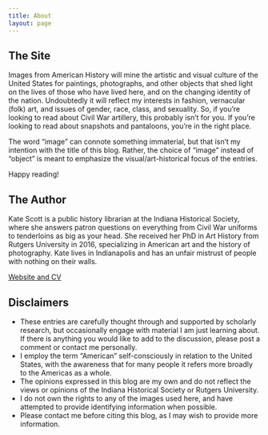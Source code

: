 ```yaml
---
title: About
layout: page
---
```


## The Site

Images from American History will mine the artistic and visual culture of the United States for paintings, photographs, and other objects that shed light on the lives of those who have lived here, and on the changing identity of the nation. Undoubtedly it will reflect my interests in fashion, vernacular (folk) art, and issues of gender, race, class, and sexuality. So, if you’re looking to read about Civil War artillery, this probably isn’t for you. If you’re looking to read about snapshots and pantaloons, you’re in the right place.

The word “image” can connote something immaterial, but that isn’t my intention with the title of this blog. Rather, the choice of “image” instead of “object” is meant to emphasize the visual/art-historical focus of the entries.

Happy reading!

## The Author

Kate Scott is a public history librarian at the Indiana Historical Society, where she answers patron questions on everything from Civil War uniforms to tenderloins as big as your head. She received her PhD in Art History from Rutgers University in 2016, specializing in American art and the history of photography. Kate lives in Indianapolis and has an unfair mistrust of people with nothing on their walls.

[Website and CV](https://www.katescott.net/)

## Disclaimers

- These entries are carefully thought through and supported by scholarly research, but occasionally engage with material I am just learning about. If there is anything you would like to add to the discussion, please post a comment or contact me personally.
- I employ the term “American” self-consciously in relation to the United States, with the awareness that for many people it refers more broadly to the Americas as a whole.
- The opinions expressed in this blog are my own and do not reflect the views or opinions of the Indiana Historical Society or Rutgers University.
- I do not own the rights to any of the images used here, and have attempted to provide identifying information when possible.
- Please contact me before citing this blog, as I may wish to provide more information.
